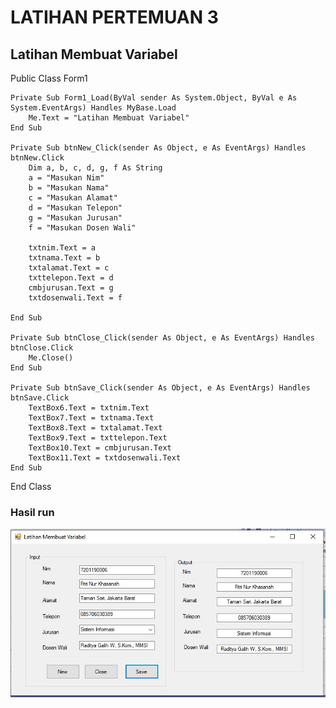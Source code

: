 # LATIHAN PERTEMUAN 3 #

## Latihan Membuat Variabel ##

Public Class Form1

    Private Sub Form1_Load(ByVal sender As System.Object, ByVal e As System.EventArgs) Handles MyBase.Load
        Me.Text = "Latihan Membuat Variabel"
    End Sub

    Private Sub btnNew_Click(sender As Object, e As EventArgs) Handles btnNew.Click
        Dim a, b, c, d, g, f As String
        a = "Masukan Nim"
        b = "Masukan Nama"
        c = "Masukan Alamat"
        d = "Masukan Telepon"
        g = "Masukan Jurusan"
        f = "Masukan Dosen Wali"

        txtnim.Text = a
        txtnama.Text = b
        txtalamat.Text = c
        txttelepon.Text = d
        cmbjurusan.Text = g
        txtdosenwali.Text = f

    End Sub

    Private Sub btnClose_Click(sender As Object, e As EventArgs) Handles btnClose.Click
        Me.Close()
    End Sub

    Private Sub btnSave_Click(sender As Object, e As EventArgs) Handles btnSave.Click
        TextBox6.Text = txtnim.Text
        TextBox7.Text = txtnama.Text
        TextBox8.Text = txtalamat.Text
        TextBox9.Text = txttelepon.Text
        TextBox10.Text = cmbjurusan.Text
        TextBox11.Text = txtdosenwali.Text
    End Sub
End Class

### Hasil run 

![Gambar 1](img/1.jpg)